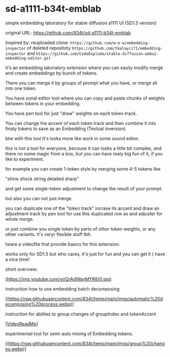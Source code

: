# sd-a1111-b34t-emblab
simple embedding laboratory for stable diffusion a1111 UI (SD1.5 version)

original URL: https://github.com/834t/sd-a1111-b34t-emblab

Inspired by:
reuploaded clone: `https://github.com/w-e-w/embedding-inspector`
of deleted repositoty `https://github.com/tkalayci71/embedding-inspector`
and 
`https://github.com/CodeExplode/stable-diffusion-webui-embedding-editor.git`

it's an embedding laboratory extension where you can easily modify merge and create embeddings by bunch of tokens.

There you can merge it by groups of prompt what you have, or merge all into one token.

You have zonal editor tool where you can copy and paste chunks of weights between tokens in your embedding.

You have pen tool for just "draw" weights on each token-track.

You can change the accent of each token track and then combine it into finaly tokens to save as an Embedding (Textual inversion)

btw with this tool It's looks more like work in some sound editor.

this is not a tool for everyone, becouse it can looks a little bit complex, and there no some magic from a box, but you can have realy big fun of it, if you like to experiment.

for example you can create 1-token style by merging some 4-5 tokens like

"shine shock string detailed sharp"

and get some single-token adjustment to change the result of your prompt.

but also you can not just merge.

you can duplicate one of the "token track" incrase its accent and draw an adjustment track by pen tool for use this duplicated row as and adjuster for whole merge.

or just combine you single token by parts of other token weights, or any other variants. It's veryr flexible stuff tbh.

heare a videofile that provide basics for this extension.

works only for SD1.5 but who cares, it's just for fun and you can get it ) have a nice time!

short overview:

[(https://img.youtube.com/vi/QrAdWanMYR8/0.jpg)](https://www.youtube.com/watch?v=QrAdWanMYR8)

instruction how to use embedding batch decomposing

[(https://raw.githubusercontent.com/834t/temp/main/imgs/automatic%20decomposing%20process.webp)] 

instruction for abilites to group changes of groupIndex and tokenAccent

[[VideoReadMe](https://raw.githubusercontent.com/834t/temp/main/imgs/group%20changes.webp)] 

experimental tool for semi-auto mixing of Embedding tokens.

[(https://raw.githubusercontent.com/834t/temp/main/imgs/group%20changes.webp)] 



